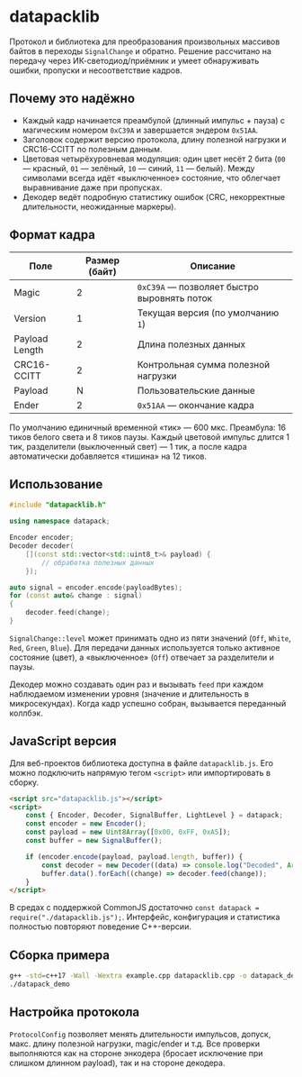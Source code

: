 # datapacklib

Протокол и библиотека для преобразования произвольных массивов байтов в переходы `SignalChange` и обратно. Решение рассчитано на передачу через ИК-светодиод/приёмник и умеет обнаруживать ошибки, пропуски и несоответствие кадров.

## Почему это надёжно

- Каждый кадр начинается преамбулой (длинный импульс + пауза) с магическим номером `0xC39A` и завершается эндером `0x51AA`.
- Заголовок содержит версию протокола, длину полезной нагрузки и CRC16-CCITT по полезным данным.
- Цветовая четырёхуровневая модуляция: один цвет несёт 2 бита (`00` — красный, `01` — зелёный, `10` — синий, `11` — белый). Между символами всегда идёт «выключенное» состояние, что облегчает выравнивание даже при пропусках.
- Декодер ведёт подробную статистику ошибок (CRC, некорректные длительности, неожиданные маркеры).

## Формат кадра

| Поле                | Размер (байт) | Описание                                      |
|---------------------|---------------|-----------------------------------------------|
| Magic               | 2             | `0xC39A` — позволяет быстро выровнять поток  |
| Version             | 1             | Текущая версия (по умолчанию `1`)             |
| Payload Length      | 2             | Длина полезных данных                         |
| CRC16-CCITT         | 2             | Контрольная сумма полезной нагрузки           |
| Payload             | N             | Пользовательские данные                       |
| Ender               | 2             | `0x51AA` — окончание кадра                    |

По умолчанию единичный временной «тик» — 600 мкс. Преамбула: 16 тиков белого света и 8 тиков паузы. Каждый цветовой импульс длится 1 тик, разделители (выключенный свет) — 1 тик, а после кадра автоматически добавляется «тишина» на 12 тиков.

## Использование

```cpp
#include "datapacklib.h"

using namespace datapack;

Encoder encoder;
Decoder decoder(
	[](const std::vector<std::uint8_t>& payload) {
		// обработка полезных данных
	});

auto signal = encoder.encode(payloadBytes);
for (const auto& change : signal)
{
	decoder.feed(change);
}
```

`SignalChange::level` может принимать одно из пяти значений (`Off`, `White`, `Red`, `Green`, `Blue`). Для передачи данных используется только активное состояние (цвет), а «выключенное» (`Off`) отвечает за разделители и паузы.

Декодер можно создавать один раз и вызывать `feed` при каждом наблюдаемом изменении уровня (значение и длительность в микросекундах). Когда кадр успешно собран, вызывается переданный коллбэк.

## JavaScript версия

Для веб-проектов библиотека доступна в файле `datapacklib.js`. Его можно подключить напрямую тегом `<script>` или импортировать в сборку.

```html
<script src="datapacklib.js"></script>
<script>
	const { Encoder, Decoder, SignalBuffer, LightLevel } = datapack;
	const encoder = new Encoder();
	const payload = new Uint8Array([0x00, 0xFF, 0xA5]);
	const buffer = new SignalBuffer();

	if (encoder.encode(payload, payload.length, buffer)) {
		const decoder = new Decoder((data) => console.log("Decoded", Array.from(data)));
		buffer.data().forEach((change) => decoder.feed(change));
	}
</script>
```

В средах с поддержкой CommonJS достаточно `const datapack = require("./datapacklib.js");`. Интерфейс, конфигурация и статистика полностью повторяют поведение C++-версии.

## Сборка примера

```bash
g++ -std=c++17 -Wall -Wextra example.cpp datapacklib.cpp -o datapack_demo
./datapack_demo
```

## Настройка протокола

`ProtocolConfig` позволяет менять длительности импульсов, допуск, макс. длину полезной нагрузки, magic/ender и т.д. Все проверки выполняются как на стороне энкодера (бросает исключение при слишком длинном payload), так и на стороне декодера.
